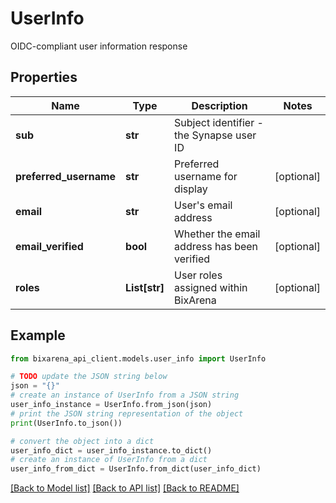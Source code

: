 # UserInfo

OIDC-compliant user information response

## Properties

Name | Type | Description | Notes
------------ | ------------- | ------------- | -------------
**sub** | **str** | Subject identifier - the Synapse user ID | 
**preferred_username** | **str** | Preferred username for display | [optional] 
**email** | **str** | User&#39;s email address | [optional] 
**email_verified** | **bool** | Whether the email address has been verified | [optional] 
**roles** | **List[str]** | User roles assigned within BixArena | [optional] 

## Example

```python
from bixarena_api_client.models.user_info import UserInfo

# TODO update the JSON string below
json = "{}"
# create an instance of UserInfo from a JSON string
user_info_instance = UserInfo.from_json(json)
# print the JSON string representation of the object
print(UserInfo.to_json())

# convert the object into a dict
user_info_dict = user_info_instance.to_dict()
# create an instance of UserInfo from a dict
user_info_from_dict = UserInfo.from_dict(user_info_dict)
```
[[Back to Model list]](../README.md#documentation-for-models) [[Back to API list]](../README.md#documentation-for-api-endpoints) [[Back to README]](../README.md)



